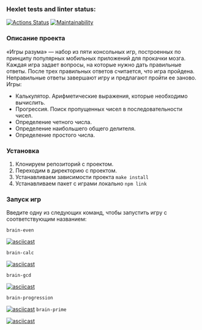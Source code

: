 ### Hexlet tests and linter status:
[![Actions Status](https://github.com/Utyak/frontend-project-44/workflows/hexlet-check/badge.svg)](https://github.com/Utyak/frontend-project-44/actions)
[![Maintainability](https://api.codeclimate.com/v1/badges/dac30ba0b30c4ed34714/maintainability)](https://codeclimate.com/github/Utyak/frontend-project-44/maintainability)

### Описание проекта
«Игры разума» — набор из пяти консольных игр, построенных по принципу популярных мобильных приложений для прокачки мозга. Каждая игра задает вопросы, на которые нужно дать правильные ответы. После трех правильных ответов считается, что игра пройдена. Неправильные ответы завершают игру и предлагают пройти ее заново. Игры:

- Калькулятор. Арифметические выражения, которые необходимо вычислить.
- Прогрессия. Поиск пропущенных чисел в последовательности чисел.
- Определение четного числа.
- Определение наибольшего общего делителя.
- Определение простого числа.

### Установка
1. Клонируем репозиторий с проектом.
2. Переходим в директорию с проектом.
3. Устанавливаем зависимости проекта `make install`
4. Устанавливаем пакет с играми локально `npm link`

### Запуск игр
Введите одну из следующих команд, чтобы запустить игру с соответствующим названием:

`brain-even`

[![asciicast](https://asciinema.org/a/mvFxCcZtnN66E3PUHuJ5JyGxG.svg)](https://asciinema.org/a/mvFxCcZtnN66E3PUHuJ5JyGxG)

`brain-calc`

[![asciicast](https://asciinema.org/a/y9xJO3xEwVVFjHYGKHJkMD3sQ.svg)](https://asciinema.org/a/y9xJO3xEwVVFjHYGKHJkMD3sQ)

`brain-gcd`

[![asciicast](https://asciinema.org/a/AKz7MH6cxF8wd81OFx0G0IIHB.svg)](https://asciinema.org/a/AKz7MH6cxF8wd81OFx0G0IIHB)

`brain-progression`

[![asciicast](https://asciinema.org/a/1MBO1xWc7LtmW5hdfXaRk4D6N.svg)](https://asciinema.org/a/1MBO1xWc7LtmW5hdfXaRk4D6N)
`brain-prime`

[![asciicast](https://asciinema.org/a/UUFlQgswrdNDSHnN7shg8hQJY.svg)](https://asciinema.org/a/UUFlQgswrdNDSHnN7shg8hQJY)
